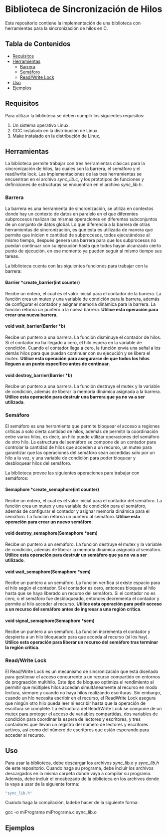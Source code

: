 # Biblioteca de Sincronización de Hilos
Este repositorio contiene la implementación de una biblioteca con herramientas para la sincronización de hilos en C.

## Tabla de Contenidos
- [Requisitos](#requisitos)
- [Herramientas](#herramientas)
  - [Barrera](#barrera)
  - [Semáforo](#semáforo)
  - [Read/Write Lock](#readwrite-lock)
- [Uso](#uso)
- [Ejemplos](#ejemplos)

## Requisitos
Para utilizar la biblioteca se deben cumplir los siguientes requisitos:
1. Un sistema operativo Linux.
2. GCC instalado en la distribución de Linux.
3. Make instalado en la distribución de Linux.

## Herramientas
La biblioteca permite trabajar con tres herramientas clásicas para la sincronización de hilos, las cuales
son la barrera, el semáforo y el read/write lock. Las implementaciones de las tres herramientas se encuentran
en el archivo *sync_lib.c*, y los prototipos de funciones y definiciones de estructuras se encuentran en el
archivo *sync_lib.h*.

### Barrera
La barrera es una herramienta de sincronización, se utiliza en contextos donde hay un contexto de datos en paralelo en el que diferentes subprocesos realizan las mismas operaciones en diferentes subconjuntos de un conjunto de datos global. Lo que diferencia a la barrera de otras herramientas de sincronización, es que esta es utilizada de manera que permite que inicien *n* cantidad de subprocesos, todos ejecutándose al mismo tiempo, después genera una barrera para que los subprocesos no puedan continuar con su ejecución hasta que todos hayan alcanzado cierto punto de ejecución, en ese momento ya pueden seguir al mismo tiempo sus tareas. 

La biblioteca cuenta con las siguientes funciones para trabajar con la barrera:

#### Barrier *create_barrier(int counter)
Recibe un entero, el cual es el valor inicial para el contador de la barrera. La función crea un mutex
y una variable de condición para la barrera, además de configurar el contador y asignar memoria dinámica para la barrera. La función retorna
un puntero a la nueva barrera. **Utilice esta operación para crear una nueva barrera**.

#### void wait_barrier(Barrier *b)
Recibe un puntero a una barrera. La función disminuye el contador de hilos. Si el contador no ha llegado a cero, el hilo espera en la variable de condición. Cuando el contador llega a cero, la función envía una señal a los demás hilos para que puedan continuar con su ejecución y se libera el mutex. **Utilice esta operación para asegurarse de que todos los hilos lleguen a un punto específico antes de continuar**.

#### void destroy_barrier(Barrier *b)
Recibe un puntero a una barrera. La función destruye el mutex y la variable de condición, además de liberar
la memoria dinámica asignada a la barrera. **Utilice esta operación para destruir una barrera que ya no va a ser utilizada**.

### Semáforo
El semáforo es una herramienta que permite bloquear el acceso a regiones críticas a solo cierta cantidad
de hilos, además de permitir la coordinación entre varios hilos, es decir, un hilo puede utilizar operaciones
del semáforo de otro hilo. La estructura del semáforo se compone de un contador para controlar la cantidad de
hilos que acceden a un recurso, un mutex para garantizar que las operaciones del semáforo sean accedidas solo por un hilo a la vez, y una variable de condición 
para poder bloquear y desbloquear hilos del semáforo.

La biblioteca provee las siguientes operaciones para trabajar con semáforos:

#### Semaphore *create_semaphore(int counter)
Recibe un entero, el cual es el valor inicial para el contador del semáforo. La función crea un mutex
y una variable de condición para el semáforo, además de configurar el contador y asignar memoria dinámica para el semáforo. La función retorna
un puntero al semáforo. **Utilice esta operación para crear un nuevo semáforo**.

#### void destroy_semaphore(Semaphore *sem)
Recibe un puntero a un semáforo. La función destruye el mutex y la variable de condición, además de liberar
la memoria dinámica asignada al semáforo. **Utilice esta operación para destruir un semáforo que ya no va a ser utilizado**.

#### void wait_semaphore(Semaphore *sem)
Recibe un puntero a un semáforo. La función verifica si existe espacio para el hilo según el contador. Si el contador es cero, entonces
bloquea al hilo hasta que se haya liberado un recurso del semáforo. Si el contador no es cero, o el semáforo fue desbloqueado, entonces decrementa el contador y permite
al hilo acceder al recurso. **Utilice esta operación para pedir acceso a un recurso del semáforo antes de ingresar a una región crítica**.

#### void signal_semaphore(Semaphore *sem)
Recibe un puntero a un semáforo. La función incrementa el contador y despierta a un hilo bloqueado para que acceda al recurso (si los hay).
**Utilice esta operación para liberar un recurso del semáforo tras terminar la región crítica**.

### Read/Write Lock
El Read/Write Lock es un mecanismo de sincronización que está diseñado para gestionar el acceso concurrente a un recurso compartido en entornos de prograación multihilo. Este tipo de bloqueo optimiza el rendimiento al permitir que múltiples hilos accedan simultáneamente al recurso en modo lectura, siempre y cuando no haya hilos realizando escrituras. Sin embargo, cuando un hlo necesita escribir en el recurso, el ReadWrite Lock asegura que ningún otro hilo pueda leer ni escribir hasta que la operación de escritura se complete. La estructura del Read/Write Lock se compone de un mutex para proteger el acceso de variables compartidas, dos variables de condición para coordinar la espera de lectores y escritores, y tres contadores que llevan un registro del número de lectores y escritores activos, así como del número de escritores que están esperando para acceder al recurso.

## Uso

Para usar la biblioteca, debe descargar los archivos *sync_lib.o* y *sync_lib.h* de este repositorio. Cuando haga su programa,
debe incluir los archivos descargados en la misma carpeta donde vaya a compilar su programa. Además, debe incluir el encabezado
de la biblioteca en los archivos donde la vaya a usar de la siguiente forma:

```c
"sync_lib.h"
```

Cuando haga la compilación, ladebe hacer de la siguiente forma:

gcc -o miPrograma miPrograma.c sync_lib.o

## Ejemplos
